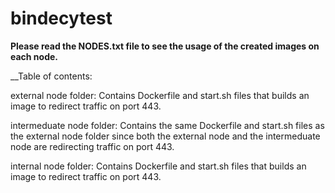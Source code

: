 # bindecytest
**Please read the NODES.txt file to see the usage of the created images on each node.**


__Table of contents:

  external node folder:
    Contains Dockerfile and start.sh files that builds an image
    to redirect traffic on port 443.
    
  intermeduate node folder:
    Contains the same Dockerfile and start.sh files as the external node folder
    since both the external node and the intermeduate node are redirecting traffic on port 443.
    
  internal node folder:
    Contains Dockerfile and start.sh files that builds an image
    to redirect traffic on port 443.
    
